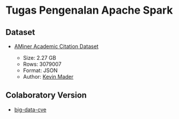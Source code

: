 # Tugas Pengenalan Apache Spark

## Dataset

- [AMiner Academic Citation Dataset](https://www.kaggle.com/kmader/aminer-academic-citation-dataset)

  - Size: 2.27 GB
  - Rows: 3079007
  - Format: JSON
  - Author: [Kevin Mader](https://www.kaggle.com/kmader)

## Colaboratory Version

- [big-data-cve](https://colab.research.google.com/drive/1enYwJXlhBhr5uV5TErYAvWW2Szt1n2zU)